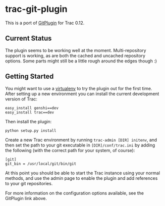 trac-git-plugin
===============

This is a port of [GitPlugin](http://www.trac-hacks.org/wiki/GitPlugin) for
Trac 0.12.


Current Status
--------------

The plugin seems to be working well at the moment.  Multi-repository support
is working, as are both the cached and uncached repository options.  Some
parts might still be a little rough around the edges though :)


Getting Started
---------------

You might want to use a [virtualenv](http://pypi.python.org/pypi/virtualenv)
to try the plugin out for the first time.  After setting up a new environment
you can install the current development version of Trac:

    easy_install genshi==dev
    easy_install trac==dev

Then install the plugin:

    python setup.py install

Create a new Trac environment by running `trac-admin [DIR] initenv`, and then
set the path to your git executable in `[DIR]/conf/trac.ini` by adding the
following (with the correct path for your system, of course):

    [git]
    git_bin = /usr/local/git/bin/git

At this point you should be able to start the Trac instance using your normal
methods, and use the admin page to enable the plugin and add references to
your git repositories.

For more information on the configuration options available, see the GitPlugin
link above.

